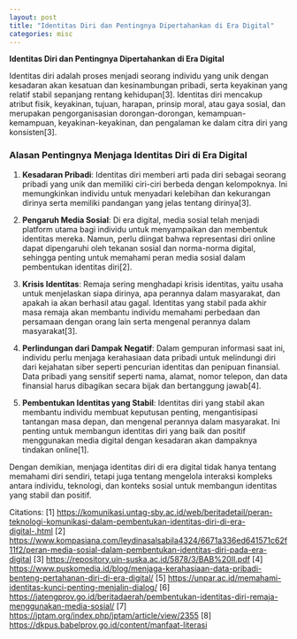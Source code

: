 ```yaml
---
layout: post
title: "Identitas Diri dan Pentingnya Dipertahankan di Era Digital"
categories: misc
---
```


**Identitas Diri dan Pentingnya Dipertahankan di Era Digital**

Identitas diri adalah proses menjadi seorang individu yang unik dengan kesadaran akan kesatuan dan kesinambungan pribadi, serta keyakinan yang relatif stabil sepanjang rentang kehidupan[3]. Identitas diri mencakup atribut fisik, keyakinan, tujuan, harapan, prinsip moral, atau gaya sosial, dan merupakan pengorganisasian dorongan-dorongan, kemampuan-kemampuan, keyakinan-keyakinan, dan pengalaman ke dalam citra diri yang konsisten[3].

### Alasan Pentingnya Menjaga Identitas Diri di Era Digital

1. **Kesadaran Pribadi**: Identitas diri memberi arti pada diri sebagai seorang pribadi yang unik dan memiliki ciri-ciri berbeda dengan kelompoknya. Ini memungkinkan individu untuk menyadari kelebihan dan kekurangan dirinya serta memiliki pandangan yang jelas tentang dirinya[3].

2. **Pengaruh Media Sosial**: Di era digital, media sosial telah menjadi platform utama bagi individu untuk menyampaikan dan membentuk identitas mereka. Namun, perlu diingat bahwa representasi diri online dapat dipengaruhi oleh tekanan sosial dan norma-norma digital, sehingga penting untuk memahami peran media sosial dalam pembentukan identitas diri[2].

3. **Krisis Identitas**: Remaja sering menghadapi krisis identitas, yaitu usaha untuk menjelaskan siapa dirinya, apa perannya dalam masyarakat, dan apakah ia akan berhasil atau gagal. Identitas yang stabil pada akhir masa remaja akan membantu individu memahami perbedaan dan persamaan dengan orang lain serta mengenal perannya dalam masyarakat[3].

4. **Perlindungan dari Dampak Negatif**: Dalam gempuran informasi saat ini, individu perlu menjaga kerahasiaan data pribadi untuk melindungi diri dari kejahatan siber seperti pencurian identitas dan penipuan finansial. Data pribadi yang sensitif seperti nama, alamat, nomor telepon, dan data finansial harus dibagikan secara bijak dan bertanggung jawab[4].

5. **Pembentukan Identitas yang Stabil**: Identitas diri yang stabil akan membantu individu membuat keputusan penting, mengantisipasi tantangan masa depan, dan mengenal perannya dalam masyarakat. Ini penting untuk membangun identitas diri yang baik dan positif menggunakan media digital dengan kesadaran akan dampaknya tindakan online[1].

Dengan demikian, menjaga identitas diri di era digital tidak hanya tentang memahami diri sendiri, tetapi juga tentang mengelola interaksi kompleks antara individu, teknologi, dan konteks sosial untuk membangun identitas yang stabil dan positif.

Citations:
[1] https://komunikasi.untag-sby.ac.id/web/beritadetail/peran-teknologi-komunikasi-dalam-pembentukan-identitas-diri-di-era-digital-.html
[2] https://www.kompasiana.com/leydinasalsabila4324/6671a336ed641571c62f11f2/peran-media-sosial-dalam-pembentukan-identitas-diri-pada-era-digital
[3] https://repository.uin-suska.ac.id/5878/3/BAB%20II.pdf
[4] https://www.puskomedia.id/blog/menjaga-kerahasiaan-data-pribadi-benteng-pertahanan-diri-di-era-digital/
[5] https://unpar.ac.id/memahami-identitas-kunci-penting-menjalin-dialog/
[6] https://jatengprov.go.id/beritadaerah/pembentukan-identitas-diri-remaja-menggunakan-media-sosial/
[7] https://jptam.org/index.php/jptam/article/view/2355
[8] https://dkpus.babelprov.go.id/content/manfaat-literasi
